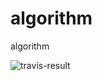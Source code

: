 # algorithm
algorithm

![travis-result](https://travis-ci.com/zhanglintc/algorithm.svg?branch=main)
